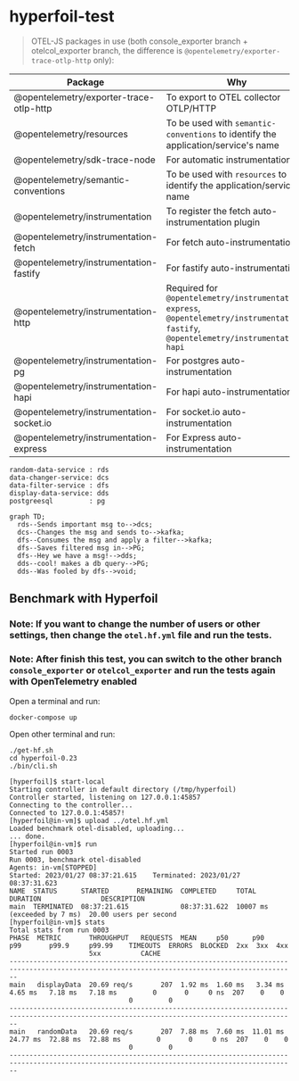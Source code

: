 # hyperfoil-test

> OTEL-JS packages in use (both console_exporter branch + otelcol_exporter branch, the difference is `@opentelemetry/exporter-trace-otlp-http` only):

| Package | Why |
| ----------- | ----------- |
| @opentelemetry/exporter-trace-otlp-http | To export to OTEL collector OTLP/HTTP |
| @opentelemetry/resources | To be used with `semantic-conventions` to identify the application/service's name |
| @opentelemetry/sdk-trace-node | For automatic instrumentation |
| @opentelemetry/semantic-conventions | To be used with `resources` to identify the application/service's name |
| @opentelemetry/instrumentation | To register the fetch auto-instrumentation plugin |
| @opentelemetry/instrumentation-fetch | For fetch auto-instrumentation |
| @opentelemetry/instrumentation-fastify | For fastify auto-instrumentation |
| @opentelemetry/instrumentation-http | Required for `@opentelemetry/instrumentation-express`, `@opentelemetry/instrumentation-fastify`, `@opentelemetry/instrumentation-hapi` |
| @opentelemetry/instrumentation-pg | For postgres auto-instrumentation |
| @opentelemetry/instrumentation-hapi | For hapi auto-instrumentation |
| @opentelemetry/instrumentation-socket.io | For socket.io auto-instrumentation |
| @opentelemetry/instrumentation-express | For Express auto-instrumentation |


```
random-data-service : rds
data-changer-service: dcs
data-filter-service : dfs
display-data-service: dds
postgreesql         : pg
```

```mermaid
graph TD;
  rds--Sends important msg to-->dcs;
  dcs--Changes the msg and sends to-->kafka;
  dfs--Consumes the msg and apply a filter-->kafka;
  dfs--Saves filtered msg in-->PG;
  dfs--Hey we have a msg!-->dds;
  dds--cool! makes a db query-->PG;
  dds--Was fooled by dfs-->void;
```

## Benchmark with Hyperfoil

### Note: If you want to change the number of users or other settings, then change the `otel.hf.yml` file and run the tests.

### Note: After finish this test, you can switch to the other branch `console_exporter` or `otelcol_exporter` and run the tests again with OpenTelemetry enabled

Open a terminal and run:

```console
docker-compose up
```

Open other terminal and run:

```console
./get-hf.sh
cd hyperfoil-0.23
./bin/cli.sh
```

```console
[hyperfoil]$ start-local
Starting controller in default directory (/tmp/hyperfoil)
Controller started, listening on 127.0.0.1:45857
Connecting to the controller...
Connected to 127.0.0.1:45857!
[hyperfoil@in-vm]$ upload ../otel.hf.yml
Loaded benchmark otel-disabled, uploading...
... done.
[hyperfoil@in-vm]$ run
Started run 0003
Run 0003, benchmark otel-disabled
Agents: in-vm[STOPPED]
Started: 2023/01/27 08:37:21.615    Terminated: 2023/01/27 08:37:31.623
NAME  STATUS      STARTED       REMAINING  COMPLETED     TOTAL DURATION               DESCRIPTION
main  TERMINATED  08:37:21.615             08:37:31.622  10007 ms (exceeded by 7 ms)  20.00 users per second
[hyperfoil@in-vm]$ stats
Total stats from run 0003
PHASE  METRIC       THROUGHPUT   REQUESTS  MEAN     p50      p90       p99       p99.9     p99.99    TIMEOUTS  ERRORS  BLOCKED  2xx  3xx  4xx
                    5xx          CACHE
----------------------------------------------------------------------------------------------------------------------------------------------
main   displayData  20.69 req/s       207  1.92 ms  1.60 ms   3.34 ms   4.65 ms   7.18 ms   7.18 ms         0       0     0 ns  207    0    0
                              0         0
----------------------------------------------------------------------------------------------------------------------------------------------
main   randomData   20.69 req/s       207  7.88 ms  7.60 ms  11.01 ms  24.77 ms  72.88 ms  72.88 ms         0       0     0 ns  207    0    0
                              0         0
----------------------------------------------------------------------------------------------------------------------------------------------
```
